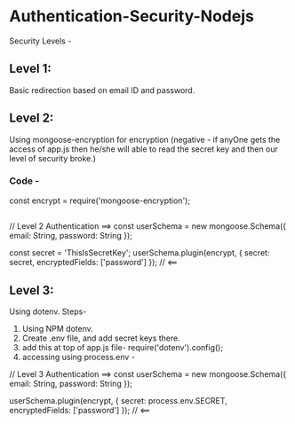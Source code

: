 # Authentication-Security-Nodejs
Security Levels -
## Level 1: 
Basic redirection based on email ID and password.
## Level 2: 
Using mongoose-encryption for encryption (negative - if anyOne gets the access of app.js then he/she will able to read the secret key and then our level of security broke.)
### Code - 
const encrypt = require('mongoose-encryption');
## 
// Level 2 Authentication ==>
const userSchema = new mongoose.Schema({
  email: String,
  password: String
});

const secret = 'ThisIsSecretKey';
userSchema.plugin(encrypt, {
  secret: secret,
  encryptedFields: ['password']
});
// <==

## Level 3: 
Using dotenv.
Steps-
1. Using NPM dotenv.
2. Create .env file, and add secret keys there.
3. add this at top of app.js file- 
  require('dotenv').config();
4. accessing using process.env -

// Level 3 Authentication ==>
const userSchema = new mongoose.Schema({
  email: String,
  password: String
});

userSchema.plugin(encrypt, {
  secret: process.env.SECRET,
  encryptedFields: ['password']
});
// <==
